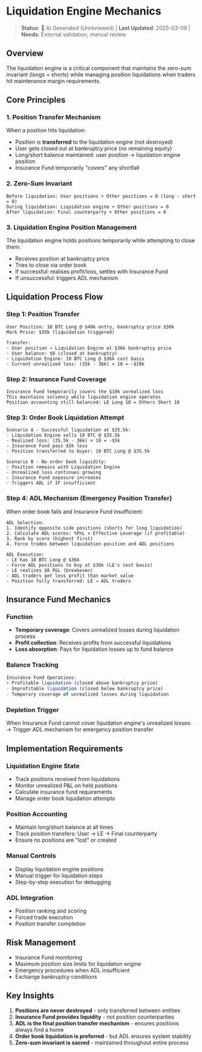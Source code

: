 # Liquidation Engine Mechanics

> **Status**: 🤖 AI Generated (Unreviewed) | **Last Updated**: 2025-03-09 | **Needs**: External validation, manual review

## Overview
The liquidation engine is a critical component that maintains the zero-sum invariant (longs = shorts) while managing position liquidations when traders hit maintenance margin requirements.

## Core Principles

### 1. Position Transfer Mechanism
When a position hits liquidation:
- Position is **transferred** to the liquidation engine (not destroyed)
- User gets closed out at bankruptcy price (no remaining equity)
- Long/short balance maintained: user position → liquidation engine position
- Insurance Fund temporarily "covers" any shortfall

### 2. Zero-Sum Invariant
```
Before liquidation: User positions + Other positions = 0 (long - short = 0)
During liquidation: Liquidation engine + Other positions = 0
After liquidation: Final counterparty + Other positions = 0
```

### 3. Liquidation Engine Position Management
The liquidation engine holds positions temporarily while attempting to close them:
- Receives position at bankruptcy price
- Tries to close via order book
- If successful: realises profit/loss, settles with Insurance Fund
- If unsuccessful: triggers ADL mechanism

## Liquidation Process Flow

### Step 1: Position Transfer
```
User Position: 10 BTC Long @ $40k entry, bankruptcy price $36k
Mark Price: $35k (liquidation triggered)

Transfer:
- User position → Liquidation Engine at $36k bankruptcy price
- User balance: $0 (closed at bankruptcy)
- Liquidation Engine: 10 BTC Long @ $36k cost basis
- Current unrealized loss: (35k - 36k) × 10 = -$10k
```

### Step 2: Insurance Fund Coverage
```
Insurance Fund temporarily covers the $10k unrealized loss
This maintains solvency while liquidation engine operates
Position accounting still balanced: LE Long 10 = Others Short 10
```

### Step 3: Order Book Liquidation Attempt
```
Scenario A - Successful liquidation at $35.5k:
- Liquidation Engine sells 10 BTC @ $35.5k
- Realized loss: (35.5k - 36k) × 10 = -$5k
- Insurance Fund pays $5k loss
- Position transferred to buyer: 10 BTC Long @ $35.5k

Scenario B - No order book liquidity:
- Position remains with Liquidation Engine
- Unrealized loss continues growing
- Insurance Fund exposure increases
- Triggers ADL if IF insufficient
```

### Step 4: ADL Mechanism (Emergency Position Transfer)
When order book fails and Insurance Fund insufficient:

```
ADL Selection:
1. Identify opposite side positions (shorts for long liquidation)
2. Calculate ADL scores: %PnL × Effective Leverage (if profitable)
3. Rank by score (highest first)
4. Force trades between liquidation position and ADL positions

ADL Execution:
- LE has 10 BTC Long @ $36k
- Force ADL positions to buy at $36k (LE's cost basis)
- LE realizes $0 P&L (breakeven)
- ADL traders get less profit than market value
- Position fully transferred: LE → ADL traders
```

## Insurance Fund Mechanics

### Function
- **Temporary coverage**: Covers unrealized losses during liquidation process
- **Profit collection**: Receives profits from successful liquidations
- **Loss absorption**: Pays for liquidation losses up to fund balance

### Balance Tracking
```javascript
Insurance Fund Operations:
+ Profitable liquidation (closed above bankruptcy price)
- Unprofitable liquidation (closed below bankruptcy price)
- Temporary coverage of unrealized losses during liquidation
```

### Depletion Trigger
When Insurance Fund cannot cover liquidation engine's unrealized losses:
→ Trigger ADL mechanism for emergency position transfer

## Implementation Requirements

### Liquidation Engine State
- Track positions received from liquidations
- Monitor unrealized P&L on held positions
- Calculate insurance fund requirements
- Manage order book liquidation attempts

### Position Accounting
- Maintain long/short balance at all times
- Track position transfers: User → LE → Final counterparty
- Ensure no positions are "lost" or created

### Manual Controls
- Display liquidation engine positions
- Manual trigger for liquidation steps
- Step-by-step execution for debugging

### ADL Integration
- Position ranking and scoring
- Forced trade execution
- Position transfer completion

## Risk Management
- Insurance Fund monitoring
- Maximum position size limits for liquidation engine
- Emergency procedures when ADL insufficient
- Exchange bankruptcy conditions

## Key Insights
1. **Positions are never destroyed** - only transferred between entities
2. **Insurance Fund provides liquidity** - not position counterparties
3. **ADL is the final position transfer mechanism** - ensures positions always find a home
4. **Order book liquidation is preferred** - but ADL ensures system stability
5. **Zero-sum invariant is sacred** - maintained throughout entire process 